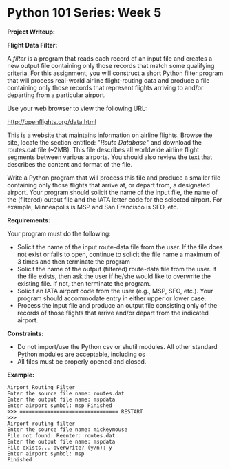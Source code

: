 # Python 101 Series: Week 5

**Project Writeup:** 


**Flight Data Filter:**
 
A *filter* is a program that reads each record of an input file and creates a new output file containing only those records that match some qualifying criteria. For this assignment, you will construct a short Python filter program that will process real-world airline flight-routing data and produce a file containing only those records that represent flights arriving to and/or departing from a particular airport. 


Use your web browser to view the following URL: 

http://openflights.org/data.html 


This is a website that maintains information on airline flights. Browse the site, locate the section entitled: "*Route Database*" and download the routes.dat file (~2MB). This file describes all worldwide airline flight segments between various airports. You should also review the text that describes the content and format of the file. 


Write a Python program that will process this file and produce a smaller file containing only those flights that arrive at, or depart from, a designated airport. Your program should solicit the name of the input file, the name of the (filtered) output file and the IATA letter code for the selected airport. For example, Minneapolis is MSP and San Francisco is SFO, etc. 


**Requirements:**

Your program must do the following: 
- Solicit the name of the input route-data file from the user. If the file does not exist or fails to open, continue to solicit the file name a maximum of 3 times and then terminate the program 
- Solicit the name of the output (filtered) route-data file from the user. If the file exists, then ask the user if he/she would like to overwrite the existing file. If not, then terminate the program. 
- Solicit an IATA airport code from the user (e.g., MSP, SFO, etc.). Your program should accommodate entry in either upper or lower case. 
- Process the input file and produce an output file consisting only of the records of those flights that arrive and/or depart from the indicated airport. 


**Constraints:** 
- Do not import/use the Python csv or shutil modules. All other standard Python modules are acceptable, including os 
- All files must be properly opened and closed. 


**Example:** 


    Airport Routing Filter 
    Enter the source file name: routes.dat 
    Enter the output file name: mspdata 
    Enter airport symbol: msp Finished
    >>> ================================ RESTART 
    >>> 
    Airport routing filter 
    Enter the source file name: mickeymouse 
    File not found. Reenter: routes.dat 
    Enter the output file name: mspdata 
    File exists... overwrite? (y/n): y 
    Enter airport symbol: msp 
    Finished 
